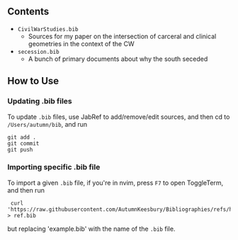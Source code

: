 ## Contents
- `CivilWarStudies.bib`
  - Sources for my paper on the intersection of carceral and clinical geometries in the context of the CW
- `secession.bib`
  - A bunch of primary documents about why the south seceded
 
## How to Use
### Updating .bib files
  To update `.bib` files, use JabRef to add/remove/edit sources, and then cd to `/Users/autumn/bib`, and run
  ```
  git add .
  git commit
  git push
  ```
### Importing specific .bib file
  To import a given `.bib` file, if you're in nvim, press `F7` to open ToggleTerm, and then run
  ```
   curl 'https://raw.githubusercontent.com/AutumnKeesbury/Bibliographies/refs/heads/main/example.bib' > ref.bib
  ```
  but replacing 'example.bib' with the name of the `.bib` file.
